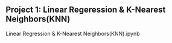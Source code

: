 ##
## Project 1: Linear Regeression & K-Nearest Neighbors(KNN)
Linear Regression & K-Nearest Neighbors(KNN).ipynb
